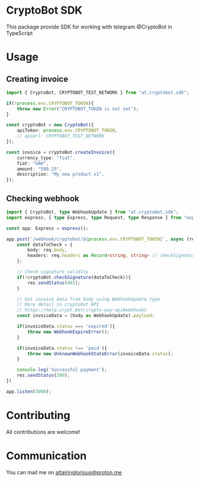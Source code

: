 # CryptoBot SDK

This package provide SDK for working with telegram @CryptoBot in TypeScript

# Usage

## Creating invoice

```typescript
import { CryptoBot, CRYPTOBOT_TEST_NETWORK } from "at.cryptobot.sdk";

if(!process.env.CRYPTOBOT_TOKEN){
    throw new Error("CRYPTOBOT_TOKEN is not set");
}

const cryptoBot = new CryptoBot({
    apiToken: process.env.CRYPTOBOT_TOKEN,
    // apiUrl: CRYPTOBOT_TEST_NETWORK
});

const invoice = cryptoBot.createInvoice({
    currency_type: "fiat",
    fiat: "UAH",
    amount: "500.25",
    description: "My new product x1",
});
```

## Checking webhook

```typescript
import { CryptoBot, type WebhookUpdate } from "at.cryptobot.sdk";
import express, { type Express, type Request, type Response } from "express";

const app: Express = express();

app.post(`/webhook/cryptobot/${process.env.CRYPTOBOT_TOKEN}`, async (req: Request, res: Response) => {
    const dataToCheck = {
        body: req.body,
        headers: req.headers as Record<string, string> // checkSignature function expect Record<string, string> for headers
    };

    // Check signature validity
    if(!cryptoBot.checkSignature(dataToCheck)){
        res.sendStatus(401);
    }

    // Get invoice data from body using WebhookUpdate type
    // More detail in cryptobot API
    // https://help.crypt.bot/crypto-pay-api#webhooks
    const invoiceData = (body as WebhookUpdate).payload;

    if(invoiceData.status === 'expired'){
        throw new WebhookExpireError();
    }

    if(invoiceData.status !== 'paid'){
        throw new UnknownWebhookStateError(invoiceData.status);
    }

    console.log('Successful payment');
    res.sendStatus(200);
})

app.listen(3000);
```

# Contributing

All contributions are welcome!

# Communication

You can mail me on altairinglorious@proton.me